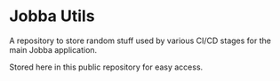 # Jobba Utils

A repository to store random stuff used by various CI/CD stages for the main Jobba application.

Stored here in this public repository for easy access.
